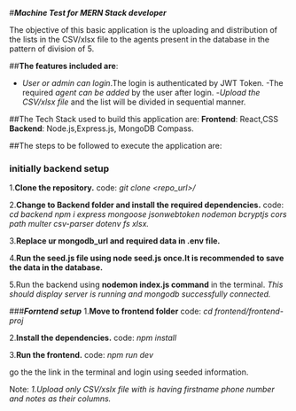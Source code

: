 #***Machine Test for MERN Stack developer***

The objective of this basic application is the uploading and distribution of the lists in the CSV/xlsx file to the agents present in the database in the pattern of division of 5.

##**The features included are**:
- *User or admin can login*.The login is authenticated by JWT Token.
-The required *agent can be added* by the user after login.
-*Upload the CSV/xlsx file* and the list will be divided in sequential manner.

##The Tech Stack used to build this application are:
**Frontend**: React,CSS
**Backend**: Node.js,Express.js, MongoDB Compass.

##The steps to be followed to execute the application are:

### initially backend setup
1.**Clone the repository.**
  code: *git clone <repo_url>/*

2.**Change to Backend folder and install the required dependencies.**
  code: *cd backend*
        *npm i express mongoose jsonwebtoken nodemon bcryptjs cors path multer csv-parser dotenv fs xlsx.*

3.**Replace ur mongodb_url and required data in .env file.**

4.**Run the seed.js file using node seed.js once.It is recommended to save the data in the database.**

5.Run the backend using **nodemon index.js command** in the terminal.
*This should display server is running and mongodb successfully connected.*

###***Forntend setup***
1.**Move to frontend folder**
  code: *cd frontend/frontend-proj*

2.**Install the dependencies.**
  code: *npm install*

3.**Run the frontend.**
  code: *npm run dev*

go the the link in the terminal and login using seeded information.

Note: *1.Upload only CSV/xslx file with is having firstname phone number and notes as their columns.*
  

  
  
  
        
  

  
